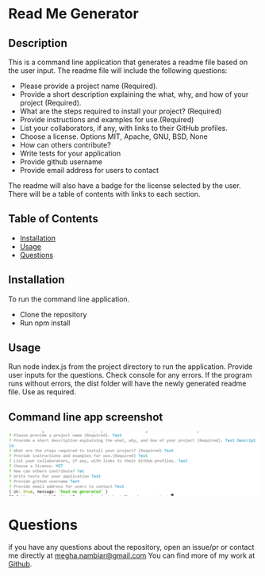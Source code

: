 
# Read Me Generator

## Description

This is a command line application that generates a readme file based on the user input. 
The readme file will include the following questions:
- Please provide a project name (Required).
- Provide a short description explaining the what, why, and how of your project (Required).
- What are the steps required to install your project? (Required)
- Provide instructions and examples for use.(Required)
- List your collaborators, if any, with links to their GitHub profiles.
- Choose a license. Options MIT, Apache, GNU, BSD, None
- How can others contribute?
- Write tests for your application
- Provide github username
- Provide email address for users to contact

The readme will also have a badge for the license selected by the user.
There will be a table of contents with links to each section.
   
    
## Table of Contents
    
- [Installation](#installation)
- [Usage](#usage)
- [Questions](#questions)
    
       
## Installation
    
To run the command line application.
- Clone the repository
- Run npm install

## Usage

Run node index.js from the project directory to run the application.
Provide user inputs for the questions.
Check console for any errors.
If the program runs without errors, the dist folder will have the newly generated readme file.
Use as required.

## Command line app screenshot
![Screeshot of command line question](./images/screenshot.PNG)

# Questions

if you have any questions about the repository, open an issue/pr or contact me directly at megha.nambiar@gmail.com 
You can find more of my work at [Github](https://github.com/meghark).

    